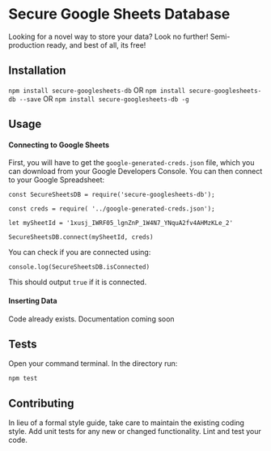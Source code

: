 Secure Google Sheets Database
=========

Looking for a novel way to store your data? Look no further! Semi-production ready, and best of all, its free!

## Installation

  `npm install secure-googlesheets-db`
  OR
  `npm install secure-googlesheets-db --save`
  OR
  `npm install secure-googlesheets-db -g`

## Usage

#### Connecting to Google Sheets

  First, you will have to get the `google-generated-creds.json` file, which you can download from your Google Developers Console. You can then connect to your Google Spreadsheet:

    const SecureSheetsDB = require('secure-googlesheets-db');

    const creds = require( '../google-generated-creds.json');

    let mySheetId = '1xusj_IWRF05_lgnZnP_1W4N7_YNquA2fv4AHMzKLe_2'

    SecureSheetsDB.connect(mySheetId, creds)


  You can check if you are connected using:

    console.log(SecureSheetsDB.isConnected)

  This should output `true` if it is connected.

  #### Inserting Data

  Code already exists. Documentation coming soon

## Tests

Open your command terminal. In the directory run:

  `npm test`

## Contributing

In lieu of a formal style guide, take care to maintain the existing coding style. Add unit tests for any new or changed functionality. Lint and test your code.
